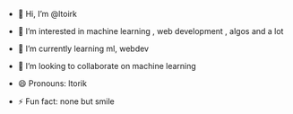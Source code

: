 - 👋 Hi, I’m @ltoirk
- 👀 I’m interested in machine learning , web development , algos and a lot
- 🌱 I’m currently learning ml, webdev
- 💞️ I’m looking to collaborate on machine learning 

- 😄 Pronouns: ltorik
- ⚡ Fun fact: none but smile

<!---
ltoirk/ltoirk is a ✨ special ✨ repository because its `README.md` (this file) appears on your GitHub profile.
You can click the Preview link to take a look at your changes.
--->
